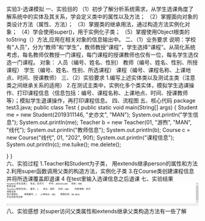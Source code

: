 实验3-选课模拟
一、实验目的
（1）初步了解分析系统需求，从学生选课角度了解系统中的实体及其关系，学会定义类中的属性以及方法；
（2）掌握面向对象的类设计方法（属性、方法）；
（3）掌握类的继承用法，通过构造方法实例化对象；
（4）学会使用super()，用于实例化子类；
（5）掌握使用Object根类的toString（）方法,应用在相关对象的信息输出中。
二、（1）业务要求
说明：学校有“人员”，分为“教师”和“学生”，教师教授“课程”，学生选择“课程”。从简化系统考虑，每名教师仅教授一门课程，每门课程的授课教师也仅有一位，每名学生选仅选一门课程。
对象：
人员（编号、姓名、性别）
教师（编号、姓名、性别、所授课程）
学生（编号、姓名、性别、所选课程）
课程（编号、课程名称、上课地点、时间、授课教师）
三、（2）实验要求
1.编写上述实体类以及测试主类（注意类之间继承关系的适用）
2.在测试主类中，实例化多个类实体，模拟学生选课操作、打印课程信息（信息包括：编号、课程名称、上课地点、时间、授课教师 等）；模拟学生退课操作，再打印课程信息。
四、流程图
五、核心代码
package test3.java;
public class Test {
    public static void main(String[] args) {
        Student me = new Student(2019311146, "史亦文", "MAN");
        System.out.println("学生信息");
        System.out.println(me);
        Teacher b = new Teacher(01, "游煦", "MAN", "线代");
        System.out.println("教师信息");
        System.out.println(b);
        Course c = new Course("线代", 01, "202", 90f);
        System.out.println("课程信息");
        System.out.println(c); 
        me.tuike();
        me.delete();
   
}
}  
六、实验过程
1.Teacher和Student为子类， 用extends继承person的属性和方法
2.利用super函数调用父类的构造方法，实例化子类
3.在Course类创建课程信息并将所选课覆盖即退课
4 在test里输入选课信息之后退课
七、实验结果
![Image text](https://github.com/SYW-github/-/blob/main/1603607232(1).png)
八、实验感想
对super访问父类属性和extends继承父类构造方法有一些了解
